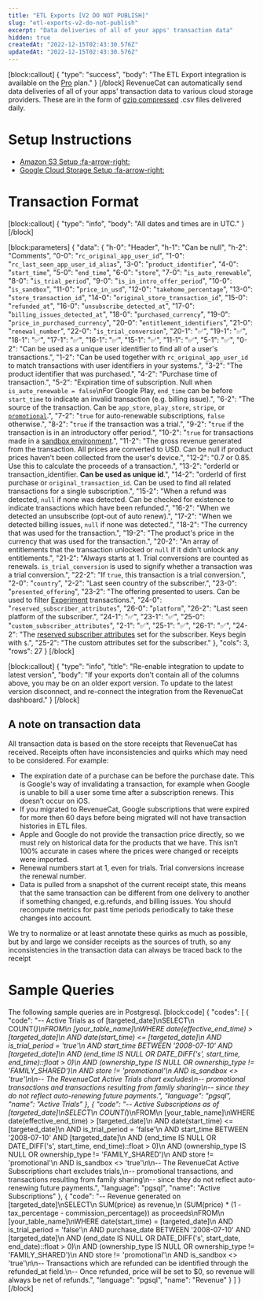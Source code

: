 ```yaml
---
title: "ETL Exports [V2 DO NOT PUBLISH]"
slug: "etl-exports-v2-do-not-publish"
excerpt: "Data deliveries of all of your apps' transaction data"
hidden: true
createdAt: "2022-12-15T02:43:30.576Z"
updatedAt: "2022-12-15T02:43:30.576Z"
---
```

[block:callout]
{
  "type": "success",
  "body": "The ETL Export integration is available on the [Pro](https://www.revenuecat.com/pricing) plan."
}
[/block]
RevenueCat can automatically send data deliveries of all of your apps' transaction data to various cloud storage providers. These are in the form of [gzip compressed](https://en.wikipedia.org/wiki/Gzip) .csv files delivered daily.

# Setup Instructions

* [Amazon S3 Setup :fa-arrow-right:](doc:etl-s3)
* [Google Cloud Storage Setup :fa-arrow-right:](doc:etl-gcp)

# Transaction Format
[block:callout]
{
  "type": "info",
  "body": "All dates and times are in UTC."
}
[/block]

[block:parameters]
{
  "data": {
    "h-0": "Header",
    "h-1": "Can be null",
    "h-2": "Comments",
    "0-0": "`rc_original_app_user_id`",
    "1-0": "`rc_last_seen_app_user_id_alias`",
    "3-0": "`product_identifier`",
    "4-0": "`start_time`",
    "5-0": "`end_time`",
    "6-0": "`store`",
    "7-0": "`is_auto_renewable`",
    "8-0": "`is_trial_period`",
    "9-0": "`is_in_intro_offer_period`",
    "10-0": "`is_sandbox`",
    "11-0": "`price_in_usd`",
    "12-0": "`takehome_percentage`",
    "13-0": "`store_transaction_id`",
    "14-0": "`original_store_transaction_id`",
    "15-0": "`refunded_at`",
    "16-0": "`unsubscribe_detected_at`",
    "17-0": "`billing_issues_detected_at`",
    "18-0": "`purchased_currency`",
    "19-0": "`price_in_purchased_currency`",
    "20-0": "`entitlement_identifiers`",
    "21-0": "`renewal_number`",
    "22-0": "`is_trial_conversion`",
    "20-1": "✅",
    "19-1": "✅",
    "18-1": "✅",
    "17-1": "✅",
    "16-1": "✅",
    "15-1": "✅",
    "11-1": "✅",
    "5-1": "✅",
    "0-2": "Can be used as a unique user identifier to find all of a user's transactions.",
    "1-2": "Can be used together with `rc_original_app_user_id` to match transactions with user identifiers in your systems.",
    "3-2": "The product identifier that was purchased.",
    "4-2": "Purchase time of transaction.",
    "5-2": "Expiration time of subscription. Null when `is_auto_renewable = false`\nFor Google Play, `end_time` can be before `start_time` to indicate an invalid transaction (e.g. billing issue).",
    "6-2": "The source of the transaction. Can be `app_store`, `play_store`, `stripe`, or [`promotional`](doc:promotionals).",
    "7-2": "`true` for auto-renewable subscriptions, `false` otherwise.",
    "8-2": "`true` if the transaction was a trial.",
    "9-2": "`true` if the transaction is in an introductory offer period.",
    "10-2": "`true` for transactions made in a [sandbox environment](doc:sandbox).",
    "11-2": "The gross revenue generated from the transaction. All prices are converted to USD. Can be null if product prices haven't been collected from the user's device.",
    "12-2": "0.7 or 0.85. Use this to calculate the proceeds of a transaction.",
    "13-2": "orderId or transaction_identifier. **​Can be used as unique id**.",
    "14-2": "orderId of first purchase or `original_transaction_id`. Can be used to find all related transactions for a single subscription.",
    "15-2": "When a refund was detected, `null` if none was detected. Can be checked for existence to indicate transactions which have been refunded.",
    "16-2": "When we detected an unsubscribe (opt-out of auto renew).",
    "17-2": "When we detected billing issues, `null` if none was detected.",
    "18-2": "The currency that was used for the transaction.",
    "19-2": "The product's price in the currency that was used for the transaction.",
    "20-2": "An array of entitlements that the transaction unlocked or `null` if it didn't unlock any entitlements.",
    "21-2": "Always starts at 1. Trial conversions are counted as renewals. `is_trial_conversion` is used to signify whether a transaction was a trial conversion.",
    "22-2": "If `true`, this transaction is a trial conversion.",
    "2-0": "`country`",
    "2-2": "Last seen country of the subscriber.",
    "23-0": "`presented_offering`",
    "23-2": "The offering presented to users. Can be used to filter [Experiment](doc:experiments-overview) transactions.",
    "24-0": "`reserved_subscriber_attributes`",
    "26-0": "`platform`",
    "26-2": "Last seen platform of the subscriber.",
    "24-1": "✅",
    "23-1": "✅",
    "25-0": "`custom_subscriber_attributes`",
    "2-1": "✅",
    "25-1": "✅",
    "26-1": "✅",
    "24-2": "The [reserved subscriber attributes](doc:subscriber-attributes#reserved-attributes) set for the subscriber. Keys begin with `$`.",
    "25-2": "The custom attributes set for the subscriber."
  },
  "cols": 3,
  "rows": 27
}
[/block]

[block:callout]
{
  "type": "info",
  "title": "Re-enable integration to update to latest version",
  "body": "If your exports don't contain all of the columns above, you may be on an older export version. To update to the latest version disconnect, and re-connect the integration from the RevenueCat dashboard."
}
[/block]
## A note on transaction data
All transaction data is based on the store receipts that RevenueCat has received. Receipts often have inconsistencies and quirks which may need to be considered. For example:
- The expiration date of a purchase can be before the purchase date. This is Google's way of invalidating a transaction, for example when Google is unable to bill a user some time after a subscription renews. This doesn’t occur on iOS.
- If you migrated to RevenueCat, Google subscriptions that were expired for more then 60 days before being migrated will not have transaction histories in ETL files.
- Apple and Google do not provide the transaction price directly, so we must rely on historical data for the products that we have. This isn’t 100% accurate in cases where the prices were changed or receipts were imported.
- Renewal numbers start at 1, even for trials. Trial conversions increase the renewal number.
- Data is pulled from a snapshot of the current receipt state, this means that the same transaction can be different from one delivery to another if something changed, e.g.refunds, and billing issues. You should recompute metrics for past time periods periodically to take these changes into account.

We try to normalize or at least annotate these quirks as much as possible, but by and large we consider receipts as the sources of truth, so any inconsistencies in the transaction data can always be traced back to the receipt

# Sample Queries

The following sample queries are in Postgresql.
[block:code]
{
  "codes": [
    {
      "code": "-- Active Trials as of [targeted_date]\nSELECT\n  COUNT(*)\nFROM\n  [your_table_name]\nWHERE date(effective_end_time) > [targeted_date]\n  AND date(start_time) <= [targeted_date]\n  AND is_trial_period = 'true'\n  AND start_time BETWEEN '2008-07-10' AND [targeted_date]\n  AND (end_time IS NULL OR DATE_DIFF('s', start_time, end_time)::float > 0)\n  AND (ownership_type IS NULL OR ownership_type != 'FAMILY_SHARED')\n  AND store != 'promotional'\n  AND is_sandbox <> 'true'\n\n-- The RevenueCat Active Trials chart excludes\n-- promotional transactions and transactions resulting from family sharing\n-- since they do not reflect auto-renewing future payments.",
      "language": "pgsql",
      "name": "Active Trials"
    },
    {
      "code": "-- Active Subscriptions as of [targeted_date]\nSELECT\n  COUNT(*)\nFROM\n  [your_table_name]\nWHERE date(effective_end_time) > [targeted_date]\n  AND date(start_time) <= [targeted_date]\n  AND is_trial_period = 'false'\n  AND start_time BETWEEN '2008-07-10' AND [targeted_date]\n  AND (end_time IS NULL OR DATE_DIFF('s', start_time, end_time)::float > 0)\n  AND (ownership_type IS NULL OR ownership_type != 'FAMILY_SHARED')\n  AND store != 'promotional'\n  AND is_sandbox <> 'true'\n\n-- The RevenueCat Active Subscriptions chart excludes trials,\n-- promotional transactions, and transactions resulting from family sharing\n-- since they do not reflect auto-renewing future payments.",
      "language": "pgsql",
      "name": "Active Subscriptions"
    },
    {
      "code": "-- Revenue generated on [targeted_date]\nSELECT\n  SUM(price) as revenue,\n  (SUM(price) * (1 - tax_percentage - commission_percentage)) as proceeds\nFROM\n  [your_table_name]\nWHERE date(start_time) = [targeted_date]\n  AND is_trial_period = 'false'\n  AND purchase_date BETWEEN '2008-07-10' AND [targeted_date]\n  AND (end_date IS NULL OR DATE_DIFF('s', start_date, end_date)::float > 0)\n  AND (ownership_type IS NULL OR ownership_type != 'FAMILY_SHARED')\n  AND store != 'promotional'\n  AND is_sandbox <> 'true'\n\n-- Transactions which are refunded can be identified through the refunded_at field.\n-- Once refunded, price will be set to $0, so revenue will always be net of refunds.",
      "language": "pgsql",
      "name": "Revenue"
    }
  ]
}
[/block]